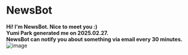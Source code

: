 # NewsBot

**Hi! I'm NewsBot. Nice to meet you :)**
<br>
**Yumi Park generated me on 2025.02.27.**
<br>
**NewsBot can notify you about something via email every 30 minutes.**
<br>
![image](https://github.com/user-attachments/assets/2faa441f-f4dc-4052-a59f-64b22a5626e3)

